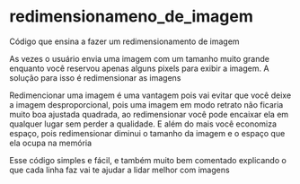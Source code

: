 # redimensionameno_de_imagem
Código que ensina a fazer um redimensionamento de imagem

As vezes o usuário envia uma imagem com um tamanho muito grande enquanto
você reservou apenas alguns pixels para exibir a imagem. A solução para
isso é redimensionar as imagens

Redimencionar uma imagem é uma vantagem pois vai evitar que você deixe a
imagem desproporcional, pois uma imagem em modo retrato não ficaria muito
boa ajustada quadrada, ao redimensionar você pode encaixar ela em qualquer
lugar sem perder a qualidade. E além do mais você economiza espaço, pois
redimensionar diminui o tamanho da imagem e o espaço que ela ocupa na memória

Esse código simples e fácil, e também muito bem comentado explicando o que
cada linha faz vai te ajudar a lidar melhor com imagens
